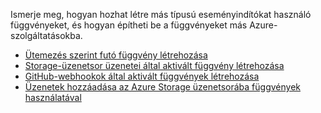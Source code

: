 Ismerje meg, hogyan hozhat létre más típusú eseményindítókat használó függvényeket, és hogyan építheti be a függvényeket más Azure-szolgáltatásokba.


+ [Ütemezés szerint futó függvény létrehozása](../articles/azure-functions/functions-create-scheduled-function.md) 
+ [Storage-üzenetsor üzenetei által aktivált függvény létrehozása](../articles/azure-functions/functions-create-storage-queue-triggered-function.md) 
+ [GitHub-webhookok által aktivált függvények létrehozása](../articles/azure-functions/functions-create-github-webhook-triggered-function.md) 
+ [Üzenetek hozzáadása az Azure Storage üzenetsorába függvények használatával](../articles/azure-functions/functions-integrate-storage-queue-output-binding.md) 
